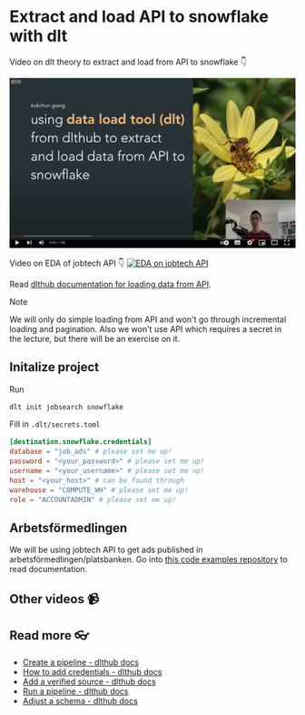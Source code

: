 # Extract and load API to snowflake with dlt 

Video on dlt theory to extract and load from API to snowflake :point_down:

[![dlt to extract and load from api to snowflake](https://github.com/kokchun/assets/blob/main/data_warehouse/dlt_api_video.png?raw=true)](https://youtu.be/eohHTUU0RII)

Video on EDA of jobtech API :point_down:
[![EDA on jobtech API]()](https://youtu.be/HB6Y8eMQ8w0)



Read [dlthub documentation for loading data from API](https://dlthub.com/devel/tutorial/load-data-from-an-api). 

> [!NOTE]
> We will only do simple loading from API and won't go through incremental loading and pagination. Also we won't use API which requires a secret in the lecture, but there will be an exercise on it.


## Initalize project 

Run 

```bash
dlt init jobsearch snowflake
```

Fill in `.dlt/secrets.toml`

```toml
[destination.snowflake.credentials]
database = "job_ads" # please set me up!
password = "<your_password>" # please set me up!
username = "<your_username>" # please set me up!
host = "<your_host>" # can be found through 
warehouse = "COMPUTE_WH" # please set me up!
role = "ACCOUNTADMIN" # please set me up!
```


## Arbetsförmedlingen

We will be using jobtech API to get ads published in arbetsförmedlingen/platsbanken. Go into [this code examples repository](https://gitlab.com/arbetsformedlingen/job-ads/getting-started-code-examples/code-examples-start-here) to read documentation. 



## Other videos :video_camera:


## Read more :eyeglasses:

- [Create a pipeline - dlthub docs](https://dlthub.com/docs/walkthroughs/create-a-pipeline)
- [How to add credentials - dlthub docs](https://dlthub.com/docs/walkthroughs/add_credentials)
- [Add a verified source - dlthub docs](https://dlthub.com/docs/walkthroughs/add-a-verified-source)
- [Run a pipeline - dlthub docs](https://dlthub.com/docs/walkthroughs/run-a-pipeline)
- [Adjust a schema - dlthub docs](https://dlthub.com/docs/walkthroughs/adjust-a-schema)